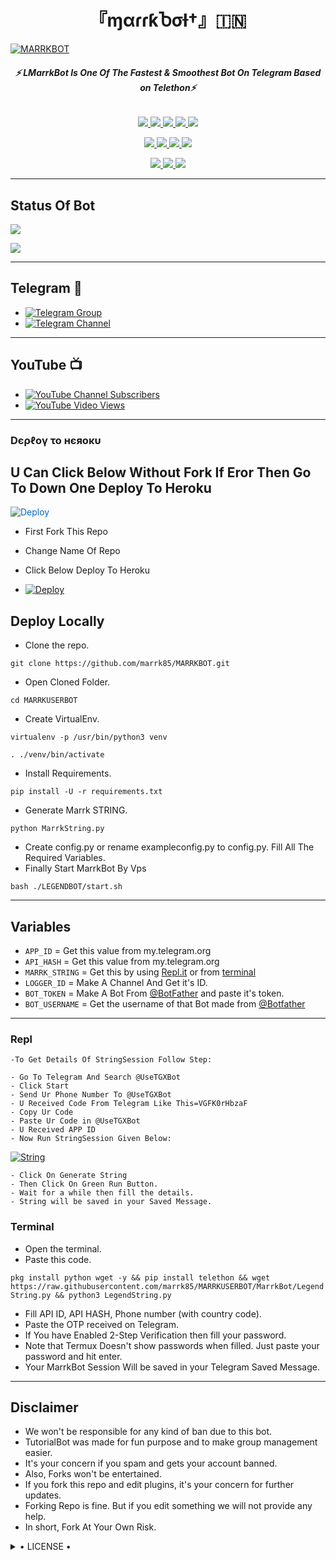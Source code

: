 <h1 align="center">
<b> 『ɱαɾɾƙႦσƚ†』🇮🇳 </b>
</h1>

[![MARRKBOT](https://te.legra.ph/file/ac3a1263f3fd92068702f.jpg)](https://github.com/marrk85/MARRKBOT)

<h6 align="center">
  <b>⚡ LMarrkBot Is One Of The Fastest & Smoothest Bot On Telegram Based on Telethon⚡</b>
</h6>

<p align="center">
<a href="https://github.com/marrk85/MARRKBOT" alt="GitHub closed issues"> <img src="https://img.shields.io/github/issues-closed-raw/marrk85/MARRKBOT?style=flat&logo=github&color=success" /> </a>
<a href="https://github.com/marrk85/MARRKBOT/graphs/contributors" alt="GitHub contributors"> <img src="https://img.shields.io/github/contributors/marrk85/MARRKBOT?style=flat&logo=github" /> </a>
<a href="https://github.com/marrk85/MARRKBOT/network/members" alt="GitHub forks"> <img src="https://img.shields.io/github/forks/marrk85/MARRKBOT?label=Forks&logo=github" /> </a>
<a href="https://github.com/marrk85/MARRKBOT" alt="GitHub closed pull requests"> <img src="https://img.shields.io/github/issues-pr-closed-raw/marrk85/MARRKBOT?color=success" /> </a>
<a href="https://github.com/marrk85/MARRKBOT" alt="GitHub issues"> <img src="https://img.shields.io/github/issues-raw/marrk85/MARRKBOT?style=flat&logo=github&color=yellow" /> </a>
</p>
<p align="center">
<a href="https://www.python.org/" alt="made-with-python"> <img src="https://img.shields.io/badge/Made%20with-Python-1f425f.svg?style=flat&logo=python&color=blue" /> </a>
<a href="https://github.com/marrk85/MARRKBOT" alt="Docker!"> <img src="https://aleen42.github.io/badges/src/docker.svg" /> </a>
<a href="https://github.com/marrk85/MARRKBOT" alt="GitHub repo size"> <img src="https://img.shields.io/github/repo-size/marrk85/MARRKBOT" /> </a>
<a href="https://github.com/marrk85/MARRKBOT/blob/master/LICENSE" alt="GPLv3 license"> <img src="https://img.shields.io/badge/License-GPLv3-blue.svg" /> </a>
</p>
<p align="center">
<a href="https://t.me/Marrk_Userbot" alt="Telegram!"> <img src="https://aleen42.github.io/badges/src/telegram.svg" /> </a>
<a href="https://github.com/marrk85/MARRKBOT/graphs/commit-activity" alt="Maintenance"> <img src="https://img.shields.io/badge/Maintained%3F-yes-green.svg" /> </a>
<a href="https://makeapullrequest.com" alt="PRs Welcome"> <img src="https://img.shields.io/badge/PRs-welcome-brightgreen.svg?style=flat-square" /> </a>
</p>

------
## Status Of Bot 
<p align="left">
    <a href="https://github.com/marrk85/MARRKBOT/network/members"><img src="https://img.shields.io/github/forks/MARRK-OS/MARRKBOT?label=Forks&logoColor=Black&style=social"></a><p align="left"><a href="https://github.com/MARRK-OS/MARRKBOT/stargazers"><img src="https://img.shields.io/github/stars/MARRK-OS/MARRKBOT?logoColor=Blue&style=social"></a><p align="left"><a href="https://github.com/MARRK-OS/MARRKBOT"></a><p align="left"><a href="https://github.com/MARRK-OS/MARRKBOT?"></a>

------
## Telegram 🏪
- [![Telegram Group](https://img.shields.io/badge/Telegram-Group-brightgreen)](https://t.me/Marrkmusic)
- [![Telegram Channel](https://img.shields.io/badge/Telegram-Channel-brightgreen)](https://t.me/marrkchannel)

------
## YouTube 📺
- [![YouTube Channel Subscribers](https://img.shields.io/youtube/channel/subscribers/UCvp8PY25PTRhFDZjLv3sVfg?style=social)](https://youtube.com/channel/UCvp8PY25PTRhFDZjLv3sVfg)
- [![YouTube Video Views](https://img.shields.io/youtube/views/9dQgdUJfk_k?label=Tutorial+•+Heroku+•&style=social)](https://youtu.be/9dQgdUJfk_k)

------------
<h3> Dєρℓογ το нєяοκυ </h3>

## U Can Click Below Without Fork If Eror Then Go To Down One Deploy To Heroku

<a href="https://heroku.com/deploy/" rel="nofollow" style="background-color: initial; box-sizing: border-box; color: #0366d6; text-decoration-line: none;"><img alt="Deploy" data-canonical-src="https://www.herokucdn.com/deploy/button.svg" src="https://camo.githubusercontent.com/83b0e95b38892b49184e07ad572c94c8038323fb/68747470733a2f2f7777772e6865726f6b7563646e2e636f6d2f6465706c6f792f627574746f6e2e737667" style="border-style: none; box-sizing: initial; max-width: 100%;" /></a></div>
</a>

- First Fork This Repo

- Change Name Of Repo

- Click Below Deploy To Heroku


- [![Deploy](https://te.legra.ph/file/7305a01b183f4e21ad5bd.jpg)](https://heroku.com/deploy/)

## Deploy Locally

- Clone the repo. 

`git clone https://github.com/marrk85/MARRKBOT.git`
- Open Cloned Folder.

`cd MARRKUSERBOT`
- Create VirtualEnv.

`virtualenv -p /usr/bin/python3 venv`

`. ./venv/bin/activate`
- Install Requirements.

`pip install -U -r requirements.txt`
- Generate Marrk STRING.

`python MarrkString.py`
- Create config.py or rename exampleconfig.py to config.py. Fill All The Required Variables.
- Finally Start MarrkBot By Vps

`bash ./LEGENDBOT/start.sh`

---------

## Variables

- `APP_ID`  =  Get this value from my.telegram.org
- `API_HASH`  =  Get this value from my.telegram.org
- `MARRK_STRING`  =  Get this by using [Repl.it](#Repl) or from [terminal](#Terminal)
- `LOGGER_ID`  =  Make A Channel And Get it's ID.
- `BOT_TOKEN`  =  Make A Bot From [@BotFather](https://t.me/botfather) and paste it's token.
- `BOT_USERNAME`  =  Get the username of that Bot made from [@Botfather](https://t.me/botfather)

------
### Repl


    -To Get Details Of StringSession Follow Step: 

    - Go To Telegram And Search @UseTGXBot
    - Click Start
    - Send Ur Phone Number To @UseTGXBot
    - U Received Code From Telegram Like This=VGFK0rHbzaF
    - Copy Ur Code
    - Paste Ur Code in @UseTGXBot
    - U Received APP ID
    - Now Run StringSession Given Below:
   

[![String](https://te.legra.ph/file/a554e4ae9721b44ad6628.jpg)](https://replit.com/marrk85/Strgen#main.py) 

    - Click On Generate String
    - Then Click On Green Run Button.
    - Wait for a while then fill the details.
    - String will be saved in your Saved Message.


### Terminal
- Open the terminal.
- Paste this code.

`pkg install python wget -y && pip install telethon && wget https://raw.githubusercontent.com/marrk85/MARRKUSERBOT/MarrkBot/LegendString.py && python3 LegendString.py`
- Fill API ID, API HASH, Phone number (with country code).
- Paste the OTP received on Telegram.
- If You have Enabled 2-Step Verification then fill your password.
- Note that Termux Doesn't show passwords when filled. Just paste your password and hit enter.
- Your MarrkBot Session Will be saved in your Telegram Saved Message.


------
## Disclaimer
- We won't be responsible for any kind of ban due to this bot.
- TutorialBot was made for fun purpose and to make group management easier.
- It's your concern if you spam and gets your account banned.
- Also, Forks won't be entertained.
- If you fork this repo and edit plugins, it's your concern for further updates.
- Forking Repo is fine. But if you edit something we will not provide any help.
- In short, Fork At Your Own Risk.

<details>

  <summary> • LICENSE • </summary>

![](https://www.gnu.org/graphics/gplv3-or-later.png)

LEGEND-OS

Poject [MARRK](https://github.com/maark85/MARRKBOT) is free software: you can redistribute it and/or modify

it under the terms of the GNU General Public License as published by

the Free Software Foundation, either version 3 of the License, or

(at your option) any later version.

This program is distributed in the hope that it will be useful,

but WITHOUT ANY WARRANTY; without even the implied warranty of

MERCHANTABILITY or FITNESS FOR A PARTICULAR PURPOSE.  See the

GNU General Public License for more details.

You should have received a copy of the GNU General Public License

along with this program. If not, see <https://www.gnu.org/licenses/>.

</details>
